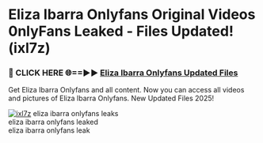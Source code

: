 # Eliza Ibarra Onlyfans Original Videos 0nlyFans Leaked - Files Updated! (ixl7z)

<h3>🔴 CLICK HERE 🌐==►► <a href="https://tinyurl.com/3hn5wdd3" rel="nofollow">Eliza Ibarra Onlyfans Updated Files</a></h3>

Get Eliza Ibarra Onlyfans and all content. Now you can access all videos and pictures of Eliza Ibarra Onlyfans. New Updated Files 2025!

[![ixl7z](https://i.imgur.com/4HnBqBT.gif)](https://tinyurl.com/3hn5wdd3)
eliza ibarra onlyfans leaks<br>
eliza ibarra onlyfans leaked<br>
eliza ibarra onlyfans leak